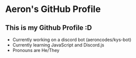 # Aeron's GitHub Profile
## This is my Github Profile :D
- Currently working on a discord bot (aeroncodes/kys-bot)
- Currently learning JavaScript and Discord.js
- Pronouns are He/They
